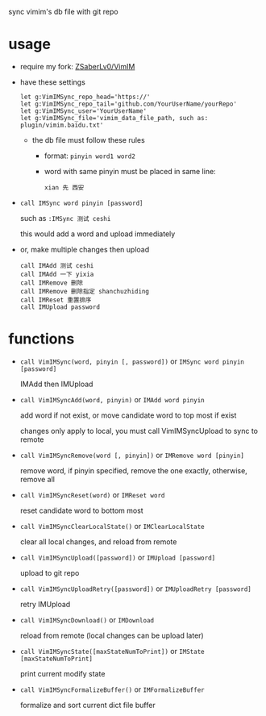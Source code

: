 sync vimim's db file with git repo

# usage

* require my fork: [ZSaberLv0/VimIM](https://github.com/ZSaberLv0/VimIM)
* have these settings

    ```
    let g:VimIMSync_repo_head='https://'
    let g:VimIMSync_repo_tail='github.com/YourUserName/yourRepo'
    let g:VimIMSync_user='YourUserName'
    let g:VimIMSync_file='vimim_data_file_path, such as: plugin/vimim.baidu.txt'
    ```

    * the db file must follow these rules

        * format: `pinyin word1 word2`
        * word with same pinyin must be placed in same line:

            ```
            xian 先 西安
            ```

* `call IMSync word pinyin [password]`

    such as `:IMSync 测试 ceshi`

    this would add a word and upload immediately

* or, make multiple changes then upload

    ```
    call IMAdd 测试 ceshi
    call IMAdd 一下 yixia
    call IMRemove 删除
    call IMRemove 删除指定 shanchuzhiding
    call IMReset 重置排序
    call IMUpload password
    ```

# functions

* `call VimIMSync(word, pinyin [, password])` or `IMSync word pinyin [password]`

    IMAdd then IMUpload

* `call VimIMSyncAdd(word, pinyin)` or `IMAdd word pinyin`

    add word if not exist, or move candidate word to top most if exist

    changes only apply to local, you must call VimIMSyncUpload to sync to remote

* `call VimIMSyncRemove(word [, pinyin])` or `IMRemove word [pinyin]`

    remove word, if pinyin specified, remove the one exactly, otherwise, remove all

* `call VimIMSyncReset(word)` or `IMReset word`

    reset candidate word to bottom most

* `call VimIMSyncClearLocalState()` or `IMClearLocalState`

    clear all local changes, and reload from remote

* `call VimIMSyncUpload([password])` or `IMUpload [password]`

    upload to git repo

* `call VimIMSyncUploadRetry([password])` or `IMUploadRetry [password]`

    retry IMUpload

* `call VimIMSyncDownload()` or `IMDownload`

    reload from remote (local changes can be upload later)

* `call VimIMSyncState([maxStateNumToPrint])` or `IMState [maxStateNumToPrint]`

    print current modify state

* `call VimIMSyncFormalizeBuffer()` or `IMFormalizeBuffer`

    formalize and sort current dict file buffer

